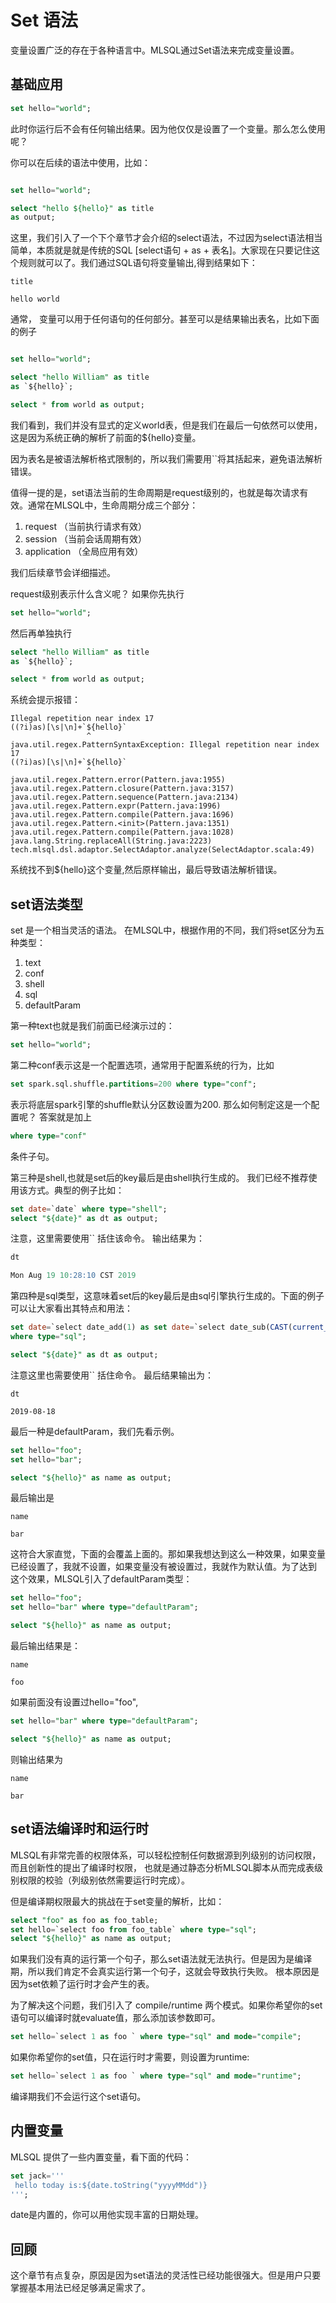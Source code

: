 # Set 语法

变量设置广泛的存在于各种语言中。MLSQL通过Set语法来完成变量设置。

## 基础应用

```sql
set hello="world";
```

此时你运行后不会有任何输出结果。因为他仅仅是设置了一个变量。那么怎么使用呢？

你可以在后续的语法中使用，比如：

```sql

set hello="world";

select "hello ${hello}" as title 
as output;
```

这里，我们引入了一个下个章节才会介绍的select语法，不过因为select语法相当简单，本质就是就是传统的SQL [select语句 + as + 表名]。大家现在只要记住这个规则就可以了。我们通过SQL语句将变量输出,得到结果如下：


```
title

hello world
```
通常， 变量可以用于任何语句的任何部分。甚至可以是结果输出表名，比如下面的例子


```sql

set hello="world";

select "hello William" as title 
as `${hello}`;

select * from world as output;
```

我们看到，我们并没有显式的定义world表，但是我们在最后一句依然可以使用，这是因为系统正确的解析了前面的${hello}变量。

因为表名是被语法解析格式限制的，所以我们需要用``将其括起来，避免语法解析错误。


值得一提的是，set语法当前的生命周期是request级别的，也就是每次请求有效。通常在MLSQL中，生命周期分成三个部分：

1. request （当前执行请求有效）
2. session  （当前会话周期有效）
3. application （全局应用有效）

我们后续章节会详细描述。

request级别表示什么含义呢？ 如果你先执行

```sql
set hello="world";
```

然后再单独执行

```sql
select "hello William" as title 
as `${hello}`;

select * from world as output;
```

系统会提示报错：

```
Illegal repetition near index 17
((?i)as)[\s|\n]+`${hello}`
                 ^
java.util.regex.PatternSyntaxException: Illegal repetition near index 17
((?i)as)[\s|\n]+`${hello}`
                 ^
java.util.regex.Pattern.error(Pattern.java:1955)
java.util.regex.Pattern.closure(Pattern.java:3157)
java.util.regex.Pattern.sequence(Pattern.java:2134)
java.util.regex.Pattern.expr(Pattern.java:1996)
java.util.regex.Pattern.compile(Pattern.java:1696)
java.util.regex.Pattern.<init>(Pattern.java:1351)
java.util.regex.Pattern.compile(Pattern.java:1028)
java.lang.String.replaceAll(String.java:2223)
tech.mlsql.dsl.adaptor.SelectAdaptor.analyze(SelectAdaptor.scala:49)
```

系统找不到${hello}这个变量,然后原样输出，最后导致语法解析错误。


## set语法类型

set 是一个相当灵活的语法。 在MLSQL中，根据作用的不同，我们将set区分为五种类型：

1. text
2. conf
3. shell
4. sql
5. defaultParam

第一种text也就是我们前面已经演示过的：

```sql
set hello="world";
```

第二种conf表示这是一个配置选项，通常用于配置系统的行为，比如 

```sql
set spark.sql.shuffle.partitions=200 where type="conf";
```

表示将底层spark引擎的shuffle默认分区数设置为200. 那么如何制定这是一个配置呢？ 答案就是加上

```sql
where type="conf"
```

条件子句。

第三种是shell,也就是set后的key最后是由shell执行生成的。 我们已经不推荐使用该方式。典型的例子比如：

```sql
set date=`date` where type="shell";
select "${date}" as dt as output;
```
注意，这里需要使用`` 括住该命令。
输出结果为：

```sql
dt

Mon Aug 19 10:28:10 CST 2019
```

第四种是sql类型，这意味着set后的key最后是由sql引擎执行生成的。下面的例子可以让大家看出其特点和用法：

```sql
set date=`select date_add(1) as set date=`select date_sub(CAST(current_timestamp() as DATE), 1) as dt` 
where type="sql";

select "${date}" as dt as output;
```

注意这里也需要使用`` 括住命令。 最后结果输出为：

```
dt

2019-08-18
```

最后一种是defaultParam，我们先看示例。

```sql
set hello="foo";
set hello="bar";

select "${hello}" as name as output;
```

最后输出是

```
name

bar
```

这符合大家直觉，下面的会覆盖上面的。那如果我想达到这么一种效果，如果变量已经设置了，我就不设置，如果变量没有被设置过，我就作为默认值。为了达到
这个效果，MLSQL引入了defaultParam类型：

```sql
set hello="foo";
set hello="bar" where type="defaultParam";

select "${hello}" as name as output;
```

最后输出结果是：

```
name

foo
```

如果前面没有设置过hello="foo",


```sql
set hello="bar" where type="defaultParam";

select "${hello}" as name as output;
```

则输出结果为

```
name

bar
```

## set语法编译时和运行时

MLSQL有非常完善的权限体系，可以轻松控制任何数据源到列级别的访问权限，而且创新性的提出了编译时权限，
也就是通过静态分析MLSQL脚本从而完成表级别权限的校验（列级别依然需要运行时完成）。

但是编译期权限最大的挑战在于set变量的解析，比如：

```sql
select "foo" as foo as foo_table;
set hello=`select foo from foo_table` where type="sql";
select "${hello}" as name as output; 
```
如果我们没有真的运行第一个句子，那么set语法就无法执行。但是因为是编译期，所以我们肯定不会真实运行第一个句子，这就会导致执行失败。
根本原因是因为set依赖了运行时才会产生的表。

为了解决这个问题，我们引入了 compile/runtime 两个模式。如果你希望你的set语句可以编译时就evaluate值，那么添加该参数即可。

```sql
set hello=`select 1 as foo ` where type="sql" and mode="compile";
```

如果你希望你的set值，只在运行时才需要，则设置为runtime:

```sql
set hello=`select 1 as foo ` where type="sql" and mode="runtime";
```

编译期我们不会运行这个set语句。


## 内置变量

MLSQL 提供了一些内置变量，看下面的代码：

```sql
set jack='''
 hello today is:${date.toString("yyyyMMdd")}
''';
```

date是内置的，你可以用他实现丰富的日期处理。

## 回顾

这个章节有点复杂，原因是因为set语法的灵活性已经功能很强大。但是用户只要掌握基本用法已经足够满足需求了。
